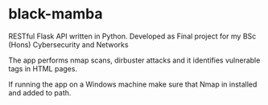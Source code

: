 # black-mamba
RESTful Flask API written in Python. 
Developed as Final project for my BSc (Hons) Cybersecurity and Networks

The app performs nmap scans, dirbuster attacks and it identifies vulnerable tags in HTML pages.

If running the app on a Windows machine make sure that Nmap in installed and added to path.
